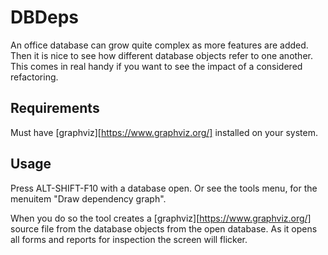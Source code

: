# DBDeps

An office database can grow quite complex as more features are added. Then it 
is nice to see how different database objects refer to one another. 
This comes in real handy if you want to see the impact of a considered refactoring.

## Requirements

Must have [graphviz][https://www.graphviz.org/] installed on your system.

## Usage

Press ALT-SHIFT-F10 with a database open. Or see the tools menu, for the
menuitem "Draw dependency graph".  

When you do so the tool creates a [graphviz][https://www.graphviz.org/] source file from 
the database objects from the open database. As it opens all forms and reports
for inspection the screen will flicker.
